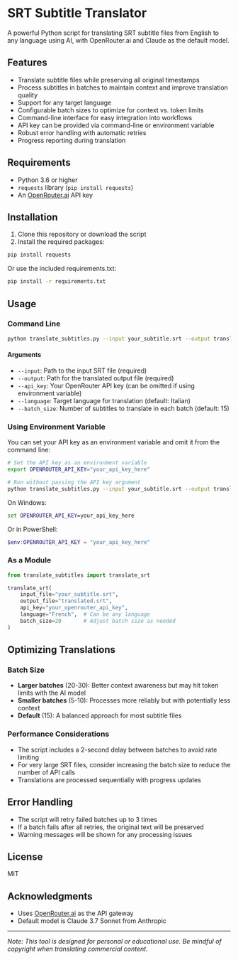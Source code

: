 # SRT Subtitle Translator

A powerful Python script for translating SRT subtitle files from English to any language using AI, with OpenRouter.ai and Claude as the default model.

## Features

- Translate subtitle files while preserving all original timestamps
- Process subtitles in batches to maintain context and improve translation quality
- Support for any target language
- Configurable batch sizes to optimize for context vs. token limits
- Command-line interface for easy integration into workflows
- API key can be provided via command-line or environment variable
- Robust error handling with automatic retries
- Progress reporting during translation

## Requirements

- Python 3.6 or higher
- `requests` library (`pip install requests`)
- An [OpenRouter.ai](https://openrouter.ai/) API key

## Installation

1. Clone this repository or download the script
2. Install the required packages:

```bash
pip install requests
```

Or use the included requirements.txt:

```bash
pip install -r requirements.txt
```

## Usage

### Command Line

```bash
python translate_subtitles.py --input your_subtitle.srt --output translated.srt --api_key your_openrouter_api_key --language Italian --batch_size 15
```

#### Arguments

- `--input`: Path to the input SRT file (required)
- `--output`: Path for the translated output file (required)
- `--api_key`: Your OpenRouter API key (can be omitted if using environment variable)
- `--language`: Target language for translation (default: Italian)
- `--batch_size`: Number of subtitles to translate in each batch (default: 15)

### Using Environment Variable

You can set your API key as an environment variable and omit it from the command line:

```bash
# Set the API key as an environment variable
export OPENROUTER_API_KEY="your_api_key_here"

# Run without passing the API key argument
python translate_subtitles.py --input your_subtitle.srt --output translated.srt --language Italian
```

On Windows:
```cmd
set OPENROUTER_API_KEY=your_api_key_here
```
Or in PowerShell:
```powershell
$env:OPENROUTER_API_KEY = "your_api_key_here"
```

### As a Module

```python
from translate_subtitles import translate_srt

translate_srt(
    input_file="your_subtitle.srt", 
    output_file="translated.srt", 
    api_key="your_openrouter_api_key",
    language="French",  # Can be any language
    batch_size=20       # Adjust batch size as needed
)
```

## Optimizing Translations

### Batch Size

- **Larger batches** (20-30): Better context awareness but may hit token limits with the AI model
- **Smaller batches** (5-10): Processes more reliably but with potentially less context
- **Default** (15): A balanced approach for most subtitle files

### Performance Considerations

- The script includes a 2-second delay between batches to avoid rate limiting
- For very large SRT files, consider increasing the batch size to reduce the number of API calls
- Translations are processed sequentially with progress updates

## Error Handling

- The script will retry failed batches up to 3 times
- If a batch fails after all retries, the original text will be preserved
- Warning messages will be shown for any processing issues

## License

MIT

## Acknowledgments

- Uses [OpenRouter.ai](https://openrouter.ai/) as the API gateway
- Default model is Claude 3.7 Sonnet from Anthropic

---

*Note: This tool is designed for personal or educational use. Be mindful of copyright when translating commercial content.*